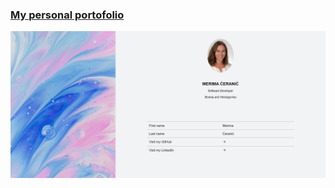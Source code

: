 ### [My personal portofolio](http://merima.ceranic.surge.sh)

![Screenshot](docs/images/screenshot.PNG)
